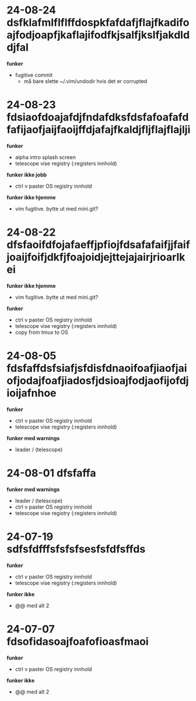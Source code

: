 # 24-08-24 dsfklafmlflflffdospkfafdafjflajfkadifoajfodjoapfjkaflajifodfkjsalfjkslfjakdlddjfal

**funker**

- fugitive commit
  - må bare slette ~/.vim/undodir hvis det er corrupted


# 24-08-23 fdsiaofdoajafdjfndafdksfdsfafoafafdfafijaofjaijfaoijffdjafajfkaldjfljflajflajlji

**funker**

- alpha intro splash screen
- telescope vise registry (:registers innhold)

**funker ikke jobb**

- ctrl v paster OS registry innhold

**funker ikke hjemme**

- vim fugitive. bytte ut med mini.git?

# 24-08-22 dfsfaoifdfojafaeffjpfiojfdsafafaifjjfaifjoaijfoifjdkfjfoajoidjejttejajairjrioarlkei

**funker ikke hjemme**

- vim fugitive. bytte ut med mini.git?

**funker**

- ctrl v paster OS registry innhold
- telescope vise registry (:registers innhold)
- copy from tmux to OS


# 24-08-05 fdsfaffdsfsiafjsfdisfdnaoifoafjiaofjaiofjodajfoafjiadosfjdsioajfodjaofijofdjioijafnhoe

**funker**

- ctrl v paster OS registry innhold
- telescope vise registry (:registers innhold)

**funker med warnings**

- leader / (telescope)


# 24-08-01 dfsfaffa

**funker med warnings**

- leader / (telescope)
- ctrl v paster OS registry innhold
- telescope vise registry (:registers innhold)

# 24-07-19 sdfsfdfffsfsfsfsesfsfdfsffds

**funker**

- ctrl v paster OS registry innhold
- telescope vise registry (:registers innhold)

**funker ikke**

- @@ med alt 2

# 24-07-07 fdsofidasoajfoafofioasfmaoi

**funker**

- ctrl v paster OS registry innhold

**funker ikke**

- @@ med alt 2
